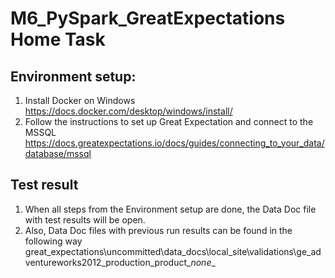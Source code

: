 # M6_PySpark_GreatExpectations Home Task

## Environment setup:
1. Install Docker on Windows https://docs.docker.com/desktop/windows/install/
2. Follow the instructions to set up Great Expectation and connect to the MSSQL
https://docs.greatexpectations.io/docs/guides/connecting_to_your_data/database/mssql

## Test result
1. When all steps from the Environment setup are done, the Data Doc file with test results will be open.
2. Also, Data Doc files with previous run results can be found in the following way
great_expectations\uncommitted\data_docs\local_site\validations\ge_adventureworks2012_production_product\__none__





